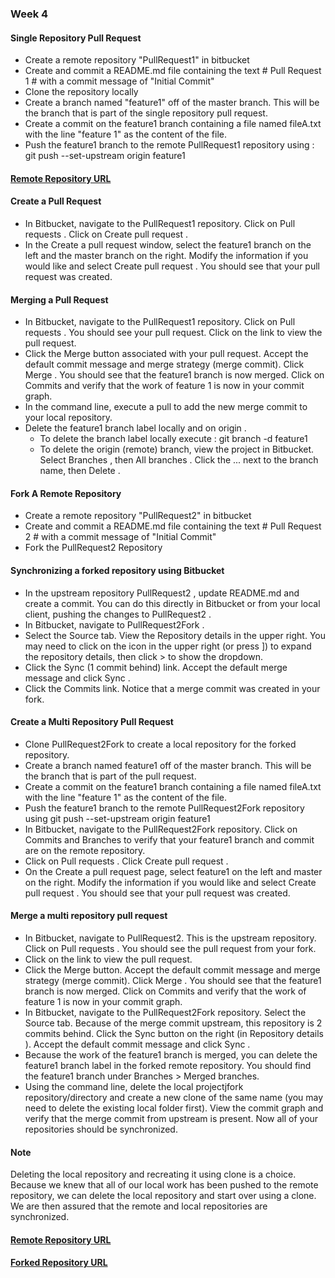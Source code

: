 ### Week 4

#### Single Repository Pull Request

* Create a remote repository "PullRequest1" in bitbucket
* Create and commit a README.md file containing the text # Pull Request 1 # with a commit message of "Initial Commit"
* Clone the repository locally
* Create a branch named "feature1" off of the master branch. This will be the
branch that is part of the single repository pull request.
* Create a commit on the feature1 branch containing a file named fileA.txt with the line "feature 1"
as the content of the file.
* Push the feature1 branch to the remote PullRequest1 repository using : git push --set-upstream origin feature1

#### [Remote Repository URL](https://bitbucket.org/MBadriNarayanan/pullrequest1)

#### Create a Pull Request

* In Bitbucket, navigate to the PullRequest1 repository. Click on Pull requests . Click on Create pull
request .
* In the Create a pull request window, select the feature1 branch on the left and the master
branch on the right. Modify the information if you would like and select Create pull request . You
should see that your pull request was created.

#### Merging a Pull Request

* In Bitbucket, navigate to the PullRequest1 repository. Click on Pull requests . You should
see your pull request. Click on the link to view the pull request.
* Click the Merge button associated with your pull request. Accept the default commit message and merge
strategy (merge commit). Click Merge . You should see that the feature1 branch is now merged. Click
on Commits and verify that the work of feature 1 is now in your commit graph.
* In the command line, execute a pull to add the new merge commit to your local repository.
* Delete the feature1 branch label locally and on origin . 
  * To delete the branch label locally execute : git branch -d feature1
  * To delete the origin (remote) branch, view the project in Bitbucket. Select Branches , then All branches . Click the ... next to the branch name, then Delete .

  
#### Fork A Remote Repository

* Create a remote repository "PullRequest2" in bitbucket
* Create and commit a README.md file containing the text # Pull Request 2 # with a commit message of "Initial Commit"
* Fork the PullRequest2 Repository

#### Synchronizing a forked repository using Bitbucket

* In the upstream repository PullRequest2 , update README.md and create a commit. You can do this
directly in Bitbucket or from your local client, pushing the changes to PullRequest2 .
* In Bitbucket, navigate to PullRequest2Fork .
* Select the Source tab. View the Repository details in the upper right. You may need to click on the icon in
the upper right (or press ]) to expand the repository details, then click > to show the dropdown.
* Click the Sync (1 commit behind) link. Accept the default merge message and click Sync .
* Click the Commits link. Notice that a merge commit was created in your fork.

#### Create a Multi Repository Pull Request

* Clone PullRequest2Fork to create a local repository for the forked repository.
* Create a branch named feature1 off of the master branch. This will be the branch that is part of the
pull request.
* Create a commit on the feature1 branch containing a file named fileA.txt with the line "feature 1"
as the content of the file.
* Push the feature1 branch to the remote PullRequest2Fork repository using git push --set-upstream origin feature1
* In Bitbucket, navigate to the PullRequest2Fork repository. Click on Commits and Branches to verify that
your feature1 branch and commit are on the remote repository.
* Click on Pull requests . Click Create pull request .
* On the Create a pull request page, select feature1 on the left and master on the right. Modify
the information if you would like and select Create pull request . You should see that your pull
request was created.


#### Merge a multi repository pull request

* In Bitbucket, navigate to PullRequest2. This is the upstream repository. Click on Pull requests . You
should see the pull request from your fork.
* Click on the link to view the pull request.
* Click the Merge button. Accept the default commit message and merge strategy (merge commit). Click
Merge . You should see that the feature1 branch is now merged. Click on Commits and verify that the
work of feature 1 is now in your commit graph.
* In Bitbucket, navigate to the PullRequest2Fork repository. Select the Source tab. Because of the merge
commit upstream, this repository is 2 commits behind. Click the Sync button on the right (in
Repository details ). Accept the default commit message and click Sync .
* Because the work of the feature1 branch is merged, you can delete the feature1 branch label in the
forked remote repository. You should find the feature1 branch under Branches > Merged
branches.
* Using the command line, delete the local projectjfork repository/directory and create a new clone of
the same name (you may need to delete the existing local folder first). View the commit graph and verify
that the merge commit from upstream is present. Now all of your repositories should be synchronized.


#### Note

Deleting the local repository and recreating it using clone is a choice. Because we knew that all
of our local work has been pushed to the remote repository, we can delete the local repository and
start over using a clone. We are then assured that the remote and local repositories are synchronized.

#### [Remote Repository URL](https://bitbucket.org/MBadriNarayanan/pullrequest2)

#### [Forked Repository URL](https://bitbucket.org/MBadriNarayanan/pullrequest2fork)
